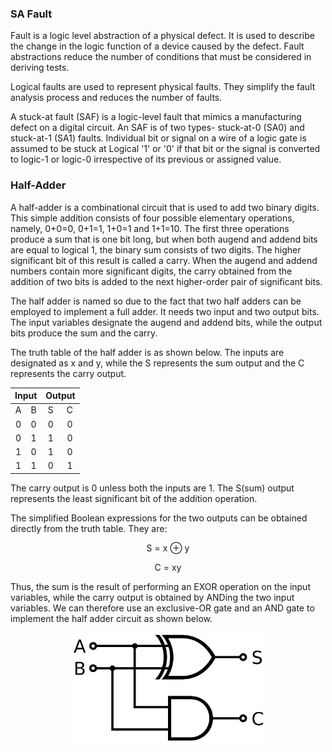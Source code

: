 ### SA Fault

Fault is a logic level abstraction of a physical defect. It is used to describe the change in the logic function of a device caused by the defect. Fault abstractions reduce the number of conditions that must be considered in deriving tests.

Logical faults are used to represent physical faults. They simplify the fault analysis process and reduces the number of faults.

A stuck-at fault (SAF) is a logic-level fault that mimics a manufacturing defect on a digital circuit. An SAF is of two types- stuck-at-0 (SA0) and stuck-at-1 (SA1) faults. Individual bit or signal on a wire of a logic gate is assumed to be stuck at Logical '1' or '0' if that bit or the signal is converted to logic-1 or logic-0 irrespective of its previous or assigned value.

### Half-Adder

A half-adder is a combinational circuit that is used to add two binary digits. This simple addition consists of four possible elementary operations, namely, 0+0=0, 0+1=1, 1+0=1 and 1+1=10. The first three operations produce a sum that is one bit long, but when both augend and addend bits are equal to logical 1, the binary sum consists of two digits. The higher significant bit of this result is called a carry. When the augend and addend numbers contain more significant digits, the carry obtained from the addition of two bits is added to the next higher-order pair of significant bits.

The half adder is named so due to the fact that two half adders can be employed to implement a full adder. It needs two input and two output bits. The input variables designate the augend and addend bits, while the output bits produce the sum and the carry.

The truth table of the half adder is as shown below. The inputs are designated as x and y, while the S represents the sum output and the C represents the carry output.

<div style="text-align:center"><table>
                            <thead>
                                <tr>
                                    <th colspan="2">Input</th>
                                    <th colspan="2">Output</th>
                                </tr>
                            </thead>
                            <tbody>
                                <tr>
                                    <td>A</td>
                                    <td>B</td>
                                    <td>S</td>
                                    <td>C</td>
                                </tr>
                                <tr>
                                    <td>0</td>
                                    <td>0</td>
                                    <td>0</td>
                                    <td>0</td>
                                </tr>
                                <tr>
                                    <td>0</td>
                                    <td>1</td>
                                    <td>1</td>
                                    <td>0</td>
                                </tr>
                                <tr>
                                    <td>1</td>
                                    <td>0</td>
                                    <td>1</td>
                                    <td>0</td>
                                </tr>
                                <tr>
                                    <td>1</td>
                                    <td>1</td>
                                    <td>0</td>
                                    <td>1</td>
                                </tr>
                            </tbody>
                        </table>
                        </div>

The carry output is 0 unless both the inputs are 1. The S(sum) output represents the least significant bit of the addition operation.

The simplified Boolean expressions for the two outputs can be obtained directly from the truth table. They are:

<p style="text-align:center">S = x ⊕ y </p>

<p style="text-align:center">C = xy </p>

Thus, the sum is the result of performing an EXOR operation on the input variables, while the carry output is obtained by ANDing the two input variables. We can therefore use an exclusive-OR gate and an AND gate to implement the half adder circuit as shown below.

<p style="text-align:center">
<img src="./images/half-adder.png" style="width: 20rem; margin-left: auto; margin-right: auto;max-width: 100%;
  height: auto;"></p>